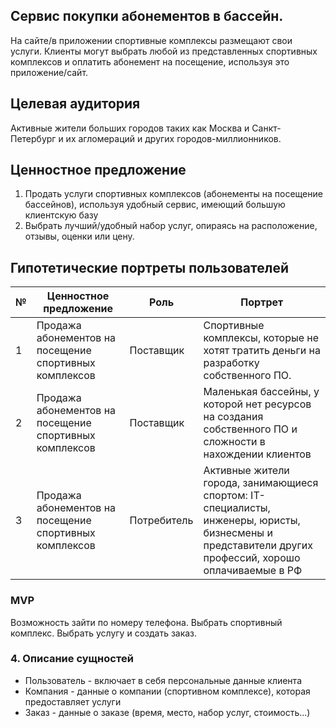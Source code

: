 ## Сервис покупки абонементов в бассейн.
На сайте/в приложении спортивные комплексы размещают свои услуги. Клиенты могут выбрать любой из представленных спортивных комплексов и оплатить абонемент на посещение, используя это приложение/сайт.

## Целевая аудитория
Активные жители больших городов таких как Москва и Санкт-Петербург и их
агломераций и других городов-миллионников.

## Ценностное предложение
1. Продать услуги спортивных комплексов (абонементы на посещение бассейнов), используя удобный сервис, имеющий большую клиентскую базу
2. Выбрать лучший/удобный набор услуг, опираясь на расположение, отзывы, оценки или цену.

## Гипотетические портреты пользователей
| №   | Ценностное предложение     | Роль        | Портрет                                                                                                                                                |
|-----|----------------------------|-------------|--------------------------------------------------------------------------------------------------------------------------------------------------------|
| 1   | Продажа абонементов на посещение спортивных комплексов  | Поставщик   | Спортивные комплексы, которые не хотят тратить деньги на разработку собственного ПО.                           |
| 2   | Продажа абонементов на посещение спортивных комплексов  | Поставщик   | Маленькая бассейны, у которой нет ресурсов на создания собственного ПО и сложности в нахождении клиентов           |                                            |
| 3   | Продажа абонементов на посещение спортивных комплексов  | Потребитель | Активные жители города, занимающиеся спортом: IT-специалисты, инженеры, юристы, бизнесмены и представители других профессий, хорошо оплачиваемые в РФ |             |

### MVP
Возможность зайти по номеру телефона. Выбрать спортивный комплекс. Выбрать услугу и создать заказ.

### 4. Описание сущностей
* Пользователь - включает в себя персональные данные клиента
* Компания - данные о компании (спортивном комплексе), которая предоставляет услуги
* Заказ - данные о заказе (время, место, набор услуг, стоимость...)